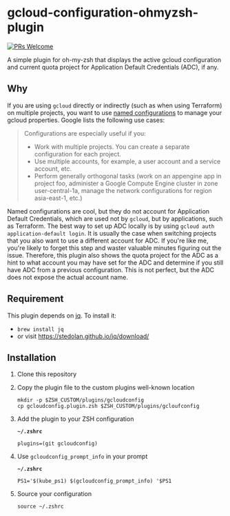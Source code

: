 # gcloud-configuration-ohmyzsh-plugin

[![PRs Welcome](https://img.shields.io/badge/PRs-welcome-brightgreen.svg?style=flat-square)](http://makeapullrequest.com)

A simple plugin for oh-my-zsh that displays the active gcloud configuration and current quota project for Application
Default Credentials (ADC), if any.

## Why

If you are using `gcloud` directly or indirectly (such as when using Terraform) on multiple projects, you want to use
[named configurations](https://cloud.google.com/sdk/gcloud/reference/topic/configurations) to manage your gcloud
properties. Google lists the following use cases:

> Configurations are especially useful if you:
> 
> - Work with multiple projects. You can create a separate configuration for each project.
> - Use multiple accounts, for example, a user account and a service account, etc.
> - Perform generally orthogonal tasks (work on an appengine app in project foo, administer a Google Compute Engine
>   cluster in zone user-central-1a, manage the network configurations for region asia-east-1, etc.)

Named configurations are cool, but they do not account for Application Default Credentials, which are used not by
`gcloud`, but by applications, such as Terraform. The best way to set up ADC locally is by using
`gcloud auth application-default login`. It is usually the case when switching projects that you also want to use a
different account for ADC. If you're like me, you're likely to forget this step and waster valuable minutes figuring out
the issue. Therefore, this plugin also shows the quota project for the ADC as a hint to what account you may have set
for the ADC and determine if you still have ADC from a previous configuration. This is not perfect, but the ADC does not
expose the actual account name.

## Requirement

This plugin depends on [jq](https://stedolan.github.io/jq/). To install it:

- `brew install jq`
- or visit https://stedolan.github.io/jq/download/

## Installation

1. Clone this repository

1. Copy the plugin file to the custom plugins well-known location

   ```shell script
   mkdir -p $ZSH_CUSTOM/plugins/gcloudconfig
   cp gcloudconfig.plugin.zsh $ZSH_CUSTOM/plugins/gcloufconfig
   ```

1. Add the plugin to your ZSH configuration

   **`~/.zshrc`**

   ```shell script
   plugins=(git gcloudconfig)
   ```

1. Use `gcloudconfig_prompt_info` in your prompt

   **`~/.zshrc`**

   ```shell script
   PS1='$(kube_ps1) $(gcloudconfig_prompt_info) '$PS1
   ```

1. Source your configuration

   ```shell script
   source ~/.zshrc
   ```
